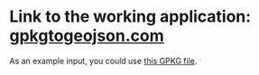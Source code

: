 # Link to the working application: [gpkgtogeojson.com](https://gpkgtogeojson.com/)

As an example input, you could use [this GPKG file](https://github.com/zabop/gpkgtogeojson/raw/master/example.gpkg).
